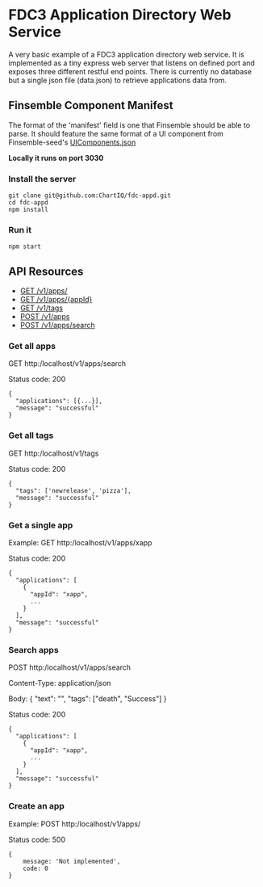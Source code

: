 # FDC3 Application Directory Web Service

A very basic example of a FDC3 application directory web service. It is implemented as a tiny express web server that listens on defined port and exposes three different restful end points. There is currently no database but a single json file (data.json) to retrieve applications data from.

## Finsemble Component Manifest

The format of the 'manifest' field is one that Finsemble should be able to parse. It should feature the same format of a UI component from Finsemble-seed's [UIComponents.json](https://github.com/ChartIQ/finsemble-seed/blob/master/configs/application/UIComponents.json) 


**Locally it runs on port 3030**
### Install the server
```
git clone git@github.com:ChartIQ/fdc-appd.git
cd fdc-appd
npm install
```

### Run it
```
npm start
```

## API Resources

- [GET /v1/apps/](#get-all-apps)
- [GET /v1/apps/{appId}](#get-a-single-app)
- [GET /v1/tags](#get-all-tags)
- [POST /v1/apps](#create-an-app)
- [POST /v1/apps/search](#search-apps)

### Get all apps
GET http:/localhost/v1/apps/search

Status code: 200
```
{
  "applications": [{...}],
  "message": "successful"
}
```

### Get all tags
GET http:/localhost/v1/tags

Status code: 200
```
{
  "tags": ['newrelease', 'pizza'],
  "message": "successful"
}
```


### Get a single app
Example: GET http:/localhost/v1/apps/xapp

Status code: 200
```
{
  "applications": [
    {
      "appId": "xapp",
      ...
    }
  ],
  "message": "successful"
}
```

### Search apps
POST http:/localhost/v1/apps/search

Content-Type: application/json

Body: {
    "text": "",
    "tags": ["death", "Success"]
}

Status code: 200
```
{
  "applications": [
    {
      "appId": "xapp",
      ...
    }
  ],
  "message": "successful"
}
```

### Create an app
Example: POST http:/localhost/v1/apps/

Status code: 500
```
{
    message: 'Not implemented',
    code: 0
}
```

